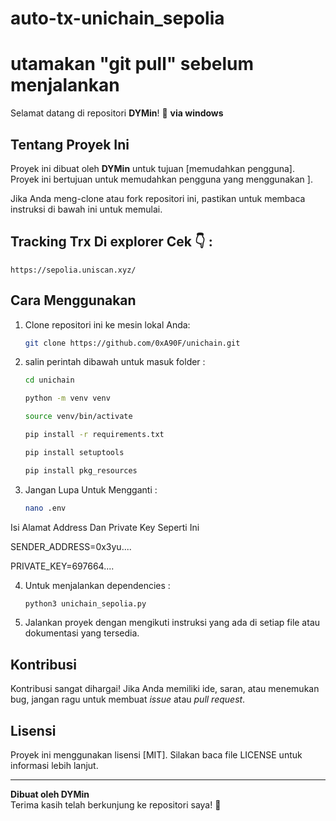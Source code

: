 # auto-tx-unichain_sepolia
# utamakan "git pull" sebelum menjalankan
Selamat datang di repositori **DYMin**! 🎉
**via windows**



## Tentang Proyek Ini

Proyek ini dibuat oleh **DYMin** untuk tujuan [memudahkan pengguna]. Proyek ini bertujuan untuk memudahkan pengguna yang menggunakan ].

Jika Anda meng-clone atau fork repositori ini, pastikan untuk membaca instruksi di bawah ini untuk memulai.

## Tracking Trx Di explorer Cek 👇 :

    https://sepolia.uniscan.xyz/


## Cara Menggunakan

1. Clone repositori ini ke mesin lokal Anda:
    ```bash
    git clone https://github.com/0xA90F/unichain.git
    ```

2. salin perintah dibawah untuk masuk folder :
    ```bash
    cd unichain
    ```
    ```bash
    python -m venv venv
    ```
    ```bash
    source venv/bin/activate
    ```
    ```bash
    pip install -r requirements.txt
    ```
    ```bash
    pip install setuptools
    ```
    ```bash
    pip install pkg_resources
    ```

3. Jangan Lupa Untuk Mengganti :
    ```bash
    nano .env
    ```
Isi Alamat Address Dan Private Key Seperti Ini

SENDER_ADDRESS=0x3yu....

PRIVATE_KEY=697664....
    
4. Untuk menjalankan dependencies :
    ```bash
    python3 unichain_sepolia.py
    ```    

5. Jalankan proyek dengan mengikuti instruksi yang ada di setiap file atau dokumentasi yang tersedia.

## Kontribusi

Kontribusi sangat dihargai! Jika Anda memiliki ide, saran, atau menemukan bug, jangan ragu untuk membuat _issue_ atau _pull request_.

## Lisensi

Proyek ini menggunakan lisensi [MIT]. Silakan baca file LICENSE untuk informasi lebih lanjut.

---

**Dibuat oleh DYMin**  
Terima kasih telah berkunjung ke repositori saya! 🚀
